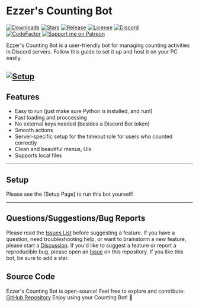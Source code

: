 # Ezzer's Counting Bot
[![Downloads](https://img.shields.io/github/downloads/ezzer0307/CountingBot/total.svg)](https://github.com/ezzer0307/CountingBot/releases/latest)
[![Stars](https://img.shields.io/github/stars/ezzer0307/CountingBot.svg)](https://github.com/ezzer0307/CountingBot/stargazers)
[![Release](https://img.shields.io/github/release/ezzer0307/CountingBot.svg)](https://github.com/ezzer0307/CountingBot/releases/latest)
[![License](https://img.shields.io/github/license/ezzer0307/CountingBot.svg)](https://github.com/ezzer0307/CountingBot/blob/master/LICENSE)
[![Discord](https://discordapp.com/api/guilds/967040745196380220/widget.png)](https://discord.gg/q9GPtDvfgU)<br>
[![CodeFactor](https://www.codefactor.io/repository/github/ezzer0307/CountingBot/badge)](https://www.codefactor.io/repository/github/ezzer0307/CountingBot)
[![Support me on Patreon](https://img.shields.io/endpoint.svg?url=https%3A%2F%2Fshieldsio-patreon.vercel.app%2Fapi%3Fusername%3Dezzer0307%26type%3Dpatrons&style=flat)](https://patreon.com/ezzer0307)

Ezzer's Counting Bot is a user-friendly bot for managing counting activities in Discord servers. Follow this guide to set it up and host it on your PC easily.

[![Setup](http://i.imgur.com/VvXYp5j.png)](https://github.com/ezzer0307/CountingBot/blob/main/SETUP%20GUIDE.md)
---
## Features
- Easy to run (just make sure Python is installed, and run!)
- Fast loading and proccessing
- No external keys needed (besides a Discord Bot token)
- Smooth actions
- Server-specific setup for the timeout role for users who counted correctly
- Clean and beautiful menus, UIs
- Supports local files
---
## Setup

Please see the [Setup Page] to run this bot yourself!

---
## Questions/Suggestions/Bug Reports
Please read the [Issues List](https://github.com/ezzer0307/CountingBot/issues) before suggesting a feature. If you have a question, need troubleshooting help, or want to brainstorm a new feature, please start a [Discussion](https://github.com/ezzer0307/CountingBot/discussions). If you'd like to suggest a feature or report a reproducible bug, please open an [Issue](https://github.com/ezzer0307/CountingBot/issues) on this repository. If you like this bot, be sure to add a star.
## Source Code

Ezzer's Counting Bot is open-source! Feel free to explore and contribute: [GitHub Repository](https://github.com/ezzer0307/CountingBot)
Enjoy using your Counting Bot! 🚀
